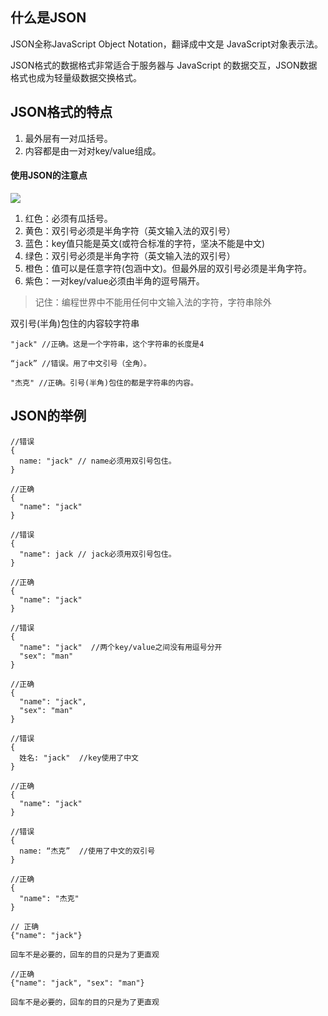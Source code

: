 ## 什么是JSON
>
JSON全称JavaScript Object Notation，翻译成中文是 JavaScript对象表示法。

JSON格式的数据格式非常适合于服务器与 JavaScript 的数据交互，JSON数据格式也成为轻量级数据交换格式。

## JSON格式的特点

1. 最外层有一对瓜括号。
2. 内容都是由一对对key/value组成。

#### 使用JSON的注意点

![](https://raw.githubusercontent.com/wiki/xugy0926/getting-started-with-javascript/json.png)


1. 红色：必须有瓜括号。
2. 黄色：双引号必须是半角字符（英文输入法的双引号）
3. 蓝色：key值只能是英文(或符合标准的字符，坚决不能是中文)
4. 绿色：双引号必须是半角字符（英文输入法的双引号）
5. 橙色：值可以是任意字符(包涵中文)。但最外层的双引号必须是半角字符。
6. 紫色：一对key/value必须由半角的逗号隔开。

> 记住：编程世界中不能用任何中文输入法的字符，字符串除外

双引号(半角)包住的内容较字符串

```
"jack" //正确。这是一个字符串，这个字符串的长度是4

“jack” //错误。用了中文引号（全角）。

"杰克" //正确。引号(半角)包住的都是字符串的内容。
```


## JSON的举例

```
//错误
{
  name: "jack" // name必须用双引号包住。
}

//正确
{
  "name": "jack"
}
```
```
//错误
{
  "name": jack // jack必须用双引号包住。
}

//正确
{
  "name": "jack"
}
```
```
//错误
{
  "name": "jack"  //两个key/value之间没有用逗号分开
  "sex": "man"
}

//正确
{
  "name": "jack",  
  "sex": "man"
}
```
```
//错误
{
  姓名: "jack"  //key使用了中文
}

//正确
{
  "name": "jack"
}
```
```
//错误
{
  name: “杰克”  //使用了中文的双引号
}

//正确
{
  "name": "杰克"
}
```
```
// 正确
{"name": "jack"}

回车不是必要的，回车的目的只是为了更直观
```
```
//正确
{"name": "jack", "sex": "man"}

回车不是必要的，回车的目的只是为了更直观
```
